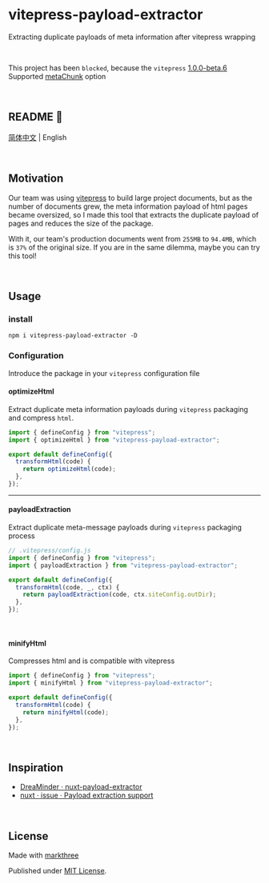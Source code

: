 # vitepress-payload-extractor

Extracting duplicate payloads of meta information after vitepress wrapping

<br />

This project has been `blocked`, because the `vitepress`
[1.0.0-beta.6](https://github.com/vuejs/vitepress/pull/2626) Supported
[metaChunk](https://github.com/vuejs/vitepress/pull/2626) option

<br />

## README 🦉

[简体中文](./README_CN.md) | English

<br />

## Motivation

Our team was using [vitepress](https://github.com/vuejs/vitepress) to build
large project documents, but as the number of documents grew, the meta
information payload of html pages became oversized, so I made this tool that
extracts the duplicate payload of pages and reduces the size of the package.

With it, our team's production documents went from `255MB` to `94.4MB`, which is
`37%` of the original size. If you are in the same dilemma, maybe you can try
this tool!

<br />

## Usage

### install

```shell
npm i vitepress-payload-extractor -D
```

### Configuration

Introduce the package in your `vitepress` configuration file

#### optimizeHtml

Extract duplicate meta information payloads during `vitepress` packaging and
compress `html`.

```ts
import { defineConfig } from "vitepress";
import { optimizeHtml } from "vitepress-payload-extractor";

export default defineConfig({
  transformHtml(code) {
    return optimizeHtml(code);
  },
});
```

---

#### payloadExtraction

Extract duplicate meta-message payloads during `vitepress` packaging process

```ts
// .vitepress/config.js
import { defineConfig } from "vitepress";
import { payloadExtraction } from "vitepress-payload-extractor";

export default defineConfig({
  transformHtml(code, _, ctx) {
    return payloadExtraction(code, ctx.siteConfig.outDir);
  },
});
```

<br />

#### minifyHtml

Compresses html and is compatible with vitepress

```ts
import { defineConfig } from "vitepress";
import { minifyHtml } from "vitepress-payload-extractor";

export default defineConfig({
  transformHtml(code) {
    return minifyHtml(code);
  },
});
```

<br />

## Inspiration

- [DreaMinder · nuxt-payload-extractor](https://github.com/DreaMinder/nuxt-payload-extractor)
- [nuxt · issue · Payload extraction support](https://github.com/nuxt/nuxt/issues/14507)

<br />

## License

Made with [markthree](https://github.com/markthree)

Published under [MIT License](./LICENSE).
